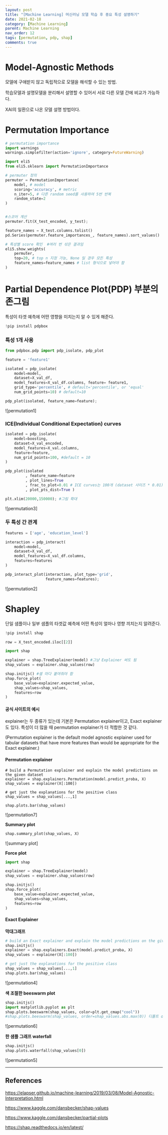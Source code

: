 ```yaml
---
layout: post
title: "[Machine Learning] 머신러닝 모델 학습 후 중요 특성 설명하기"
date: 2021-02-18
category: [Machine Learning]
parent: Machine Learning
nav_order: 12
tags: [permutation, pdp, shap]
comments: true
---
```




# Model-Agnostic Methods

모델에 구애받지 않고 독립적으로 모델을 해석할 수 있는 방법.

학습모델과 설명모델을 분리해서 설명할 수 있어서 서로 다른 모델 간에 비교가 가능하다.

XAI의 일환으로 나온 모델 설명 방법이다.



# Permutation Importance

```python
# permutation importance
import warnings
warnings.simplefilter(action='ignore', category=FutureWarning)

import eli5
from eli5.sklearn import PermutationImportance

# permuter 정의
permuter = PermutationImportance(
    model, # model
    scoring='accuracy', # metric
    n_iter=5, # 다른 random seed를 사용하여 5번 반복
    random_state=2
)


#스코어 계산
permuter.fit(X_test_encoded, y_test);

feature_names = X_test.columns.tolist()
pd.Series(permuter.feature_importances_, feature_names).sort_values()

# 특성별 score 확인  #여러 번 섞은 결과임
eli5.show_weights(
    permuter, 
    top=20, # top n 지정 가능, None 일 경우 모든 특성 
    feature_names=feature_names # list 형식으로 넣어야 함
)
```



# Partial Dependence Plot(PDP) 부분의존그림

특성이 타겟 예측에 어떤 영향을 미치는지 알 수 있게 해준다.

```python
!pip install pdpbox
```

### 특성 1개 사용

```python
from pdpbox.pdp import pdp_isolate, pdp_plot

feature = 'feature1'

isolated = pdp_isolate(
    model=model, 
    dataset=X_val_df, 
    model_features=X_val_df.columns, feature= feature1,
	grid_type='percentile', # default='percentile', or 'equal'
    num_grid_points=10) # default=10

pdp_plot(isolated, feature_name=feature);
```

![permutation1]



### ICE(Individual Conditional Expectation) curves

```python
isolated = pdp_isolate(
    model=boosting, 
    dataset=X_val_encoded, 
    model_features=X_val.columns, 
    feature=feature,
    num_grid_points=100, #default = 10
)
```

```python
pdp_plot(isolated
         , feature_name=feature
         , plot_lines=True
         , frac_to_plot=0.01 # ICE curves는 100개 (dataset 사이즈 * 0.01)
         , plot_pts_dist=True )

plt.xlim(20000,150000); #그림 확대
```

![permutation3]



### 두 특성 간 관계

```python
features = ['age', 'education_level']

interaction = pdp_interact(
    model=model, 
    dataset=X_val_df,
    model_features=X_val_df.columns, 
    features=features
)

pdp_interact_plot(interaction, plot_type='grid', 
                  feature_names=features);
```

![permutation2]



# Shapley

단일 샘플이나 일부 샘플의 타겟값 예측에 어떤 특성이 얼마나 영향 끼치는지 알려준다.

```python
!pip install shap
```

```python
row = X_test_encoded.iloc[[2]]

import shap

explainer = shap.TreeExplainer(model) #그냥 Explainer 써도 됨
shap_values = explainer.shap_values(row)

shap.initjs() #셀 마다 붙여줘야 함
shap.force_plot(
    base_value=explainer.expected_value, 
    shap_values=shap_values,       
    features=row
)
```



#### 공식 사이트의 예시

explainer는 두 종류가 있는데 기본은 Permutation explainer이고, Exact explainer도 있다. 특성이 더 많을 때 permutation explainer가 더 적합한 것 같다.

(Permutation explainer is the default model agnostic explainer used for tabular datasets that have more features than would be appropriate for the Exact explainer.)



#### Permutation explainer

```
# build a Permutation explainer and explain the model predictions on the given dataset
explainer = shap.explainers.Permutation(model.predict_proba, X)
shap_values = explainer(X[:100])

# get just the explanations for the positive class
shap_values = shap_values[...,1]

shap.plots.bar(shap_values)
```

![permutation7]



**Summary plot**

```python
shap.summary_plot(shap_values, X)
```

![summary plot]



**Force plot**

```python
import shap

explainer = shap.TreeExplainer(model)
shap_values = explainer.shap_values(row)

shap.initjs()
shap.force_plot(
    base_value=explainer.expected_value, 
    shap_values=shap_values,
    features=row
)
```





#### Exact Explainer

**막대그래프**

```python
# build an Exact explainer and explain the model predictions on the given dataset
shap.initjs()
explainer = shap.explainers.Exact(model.predict_proba, X)
shap_values = explainer(X[:100])

# get just the explanations for the positive class
shap_values = shap_values[...,1]
shap.plots.bar(shap_values)
```

![permutation4]



**색 조절한 beeswarm plot**

```python
shap.initjs()
import matplotlib.pyplot as plt
shap.plots.beeswarm(shap_values, color=plt.get_cmap("cool"))
#shap.plots.beeswarm(shap_values, order=shap_values.abs.max(0)) 디폴트 order
```

![permutation6]



**한 샘플 그래프 waterfall**

```python
shap.initjs()
shap.plots.waterfall(shap_values[0])
```

![permutation5]





---------



## References

https://elapser.github.io/machine-learning/2019/03/08/Model-Agnostic-Interpretation.html

https://www.kaggle.com/dansbecker/shap-values

https://www.kaggle.com/dansbecker/partial-plots

https://shap.readthedocs.io/en/latest/